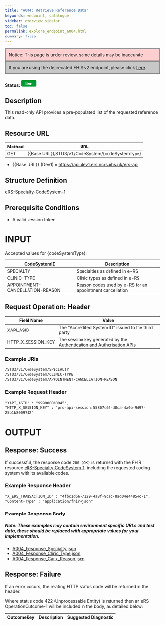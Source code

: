 ```yaml
---
title: "A004: Retrieve Reference Data"
keywords: endpoint, catalogue
sidebar: overview_sidebar
toc: false
permalink: explore_endpoint_a004.html
summary: false
---
```


<div style="border: 2px solid #888888; padding: 10px; background: #ffcfcf;">Notice: This page is under review, some details may be inaccurate</div>

<div style="border: 2px solid #888888; padding: 10px; background: #c7c7c7;">If you are using the deprecated FHIR v2 endpoint, please click <a href="explore_endpoint_a004_DSTU2.html">here</a>.</div>


#### Status: ![Live](images/icons/api_live.png)

## Description
This read-only API provides a pre-populated list of the requested reference data.

## Resource URL

| Method | URL |
| -------------| --- |
| GET | {{Base URL}}/STU3/v1/CodeSystem/{codeSystemType} |

- {{Base URL}} (Dev1) = https://api.dev1.ers.ncrs.nhs.uk/ers-api  

## Structure Definition

[eRS-Specialty-CodeSystem-1](https://fhir.nhs.uk/STU3/StructureDefinition/eRS-Specialty-CodeSystem-1)

## Prerequisite Conditions
- A valid session token

# INPUT
Accepted values for {codeSystemType}:

| CodeSystemID | Description |
| ------------ | ----------- |
| SPECIALTY    | Specialties as defined in e-RS |
| CLINIC-TYPE  | Clinic types as defined in e-RS |
| APPOINTMENT-CANCELLATION-REASON | Reason codes used by e-RS for an appointment cancellation |

## Request Operation: Header

| Field Name | Value |
| ---------- | ----- |
| XAPI_ASID | The "Accredited System ID" issued to the third party |
| HTTP_X_SESSION_KEY | The session key generated by the [Authentication and Authorisation APIs](/develop_business_flow_bf001.html)  |


### Example URIs
```https
/STU3/v1/CodeSystem/SPECIALTY
/STU3/v1/CodeSystem/CLINIC-TYPE
/STU3/v1/CodeSystem/APPOINTMENT-CANCELLATION-REASON
```

### Example Request Header
```http
"XAPI_ASID" : "999000000045",
"HTTP_X_SESSION_KEY" : "pro-api-session:55807c65-d0ca-4a0b-9d97-25b1b8009742"
```


# OUTPUT
## Response: Success
If successful, the response code `200 (OK)` is returned with the FHIR resource [eRS-Specialty-CodeSystem-1](https://fhir.nhs.uk/STU3/StructureDefinition/eRS-Specialty-CodeSystem-1), including the requested coding system with its available codes.

### Example Response Header
```http
"X_ERS_TRANSACTION_ID" : "4fbc1d66-7129-4a8f-9cec-8ad04e44854c-1",
"Content-Type" : "application/fhir+json"
```

### Example Response Body
##### Note: These examples may contain environment specific URLs and test data, these should be replaced with appropriate values for your implementation.  

- [A004_Response_Specialty.json](downloads/json/A004_Response_Specialty.json)
- [A004_Response_Clinic_Type.json](downloads/json/A004_Response_Clinic_Type.json)  
- [A004_Response_Canx_Reason.json](downloads/json/A004_Response_Canx_Reason.json)  

## Response: Failure
If an error occurs, the relating HTTP status code will be returned in the header.  

Where status code 422 (Unprocessable Entity) is returned then an eRS-OperationOutcome-1 will be included in the body, as detailed below:

| OutcomeKey | Description | Suggested Diagnostic |
| ---------- | ----------- | -------------------- |


<!--
```javascript

``` -->
